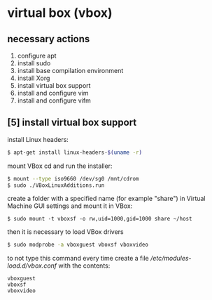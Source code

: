 # virtual box (vbox)

## necessary actions
1. configure apt
2. install sudo
3. install base compilation environment
4. install Xorg
5. install virtual box support
6. install and configure vim
7. install and configure vifm


## [5] install virtual box support
install Linux headers:
```sh
$ apt-get install linux-headers-$(uname -r)
```

mount VBox cd and run the installer:
```sh
$ mount --type iso9660 /dev/sg0 /mnt/cdrom
$ sudo ./VBoxLinuxAdditions.run
```

create a folder with a specified name (for example "share")
in Virtual Machine GUI settings and mount it in VBox:
```
$ sudo mount -t vboxsf -o rw,uid=1000,gid=1000 share ~/host
```

then it is necessary to load VBox drivers
```sh
$ sudo modprobe -a vboxguest vboxsf vboxvideo
```

to not type this command every time
create a file */etc/modules-load.d/vbox.conf* with the contents:
```
vboxguest
vboxsf
vboxvideo
```
